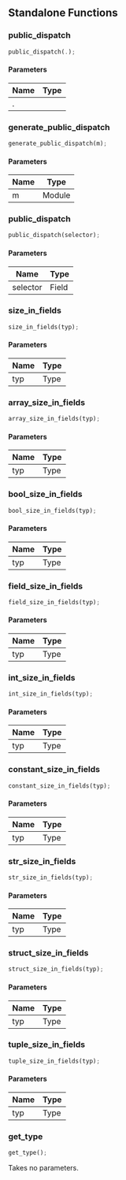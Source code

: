 ## Standalone Functions

### public_dispatch

```rust
public_dispatch(.);
```

#### Parameters
| Name | Type |
| --- | --- |
| . |  |

### generate_public_dispatch

```rust
generate_public_dispatch(m);
```

#### Parameters
| Name | Type |
| --- | --- |
| m | Module |

### public_dispatch

```rust
public_dispatch(selector);
```

#### Parameters
| Name | Type |
| --- | --- |
| selector | Field |

### size_in_fields

```rust
size_in_fields(typ);
```

#### Parameters
| Name | Type |
| --- | --- |
| typ | Type |

### array_size_in_fields

```rust
array_size_in_fields(typ);
```

#### Parameters
| Name | Type |
| --- | --- |
| typ | Type |

### bool_size_in_fields

```rust
bool_size_in_fields(typ);
```

#### Parameters
| Name | Type |
| --- | --- |
| typ | Type |

### field_size_in_fields

```rust
field_size_in_fields(typ);
```

#### Parameters
| Name | Type |
| --- | --- |
| typ | Type |

### int_size_in_fields

```rust
int_size_in_fields(typ);
```

#### Parameters
| Name | Type |
| --- | --- |
| typ | Type |

### constant_size_in_fields

```rust
constant_size_in_fields(typ);
```

#### Parameters
| Name | Type |
| --- | --- |
| typ | Type |

### str_size_in_fields

```rust
str_size_in_fields(typ);
```

#### Parameters
| Name | Type |
| --- | --- |
| typ | Type |

### struct_size_in_fields

```rust
struct_size_in_fields(typ);
```

#### Parameters
| Name | Type |
| --- | --- |
| typ | Type |

### tuple_size_in_fields

```rust
tuple_size_in_fields(typ);
```

#### Parameters
| Name | Type |
| --- | --- |
| typ | Type |

### get_type

```rust
get_type();
```

Takes no parameters.

